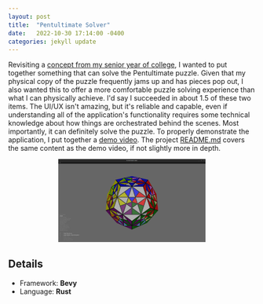 ```yaml
---
layout: post
title:  "Pentultimate Solver"
date:   2022-10-30 17:14:00 -0400
categories: jekyll update
---
```


Revisiting a [concept from my senior year of college](/jekyll/update/2019/12/20/pentultimate-state-space-filler.html), I wanted to put together something that can solve the Pentultimate puzzle. Given that my physical copy of the puzzle frequently jams up and has pieces pop out, I also wanted this to offer a more comfortable puzzle solving experience than what I can physically achieve. I'd say I succeeded in about 1.5 of these two items. The UI/UX isn't amazing, but it's reliable and capable, even if understanding all of the application's functionality requires some technical knowledge about how things are orchestrated behind the scenes. Most importantly, it can definitely solve the puzzle. To properly demonstrate the application, I put together a [demo video](https://youtu.be/rNOOAjImquU). The project [README.md](https://github.com/ClydeHobart/pentultimate_solver) covers the same content as the demo video, if not slightly more in depth.

<div style="text-align:center"><a href="https://youtu.be/rNOOAjImquU">
    <img
        src="/assets/pentultimate-solver/thumbnail.png"
        alt="The Pentultimate puzzle framed in the center, against a gray background"
        title="The Pentultimate Solver demo video on YouTube"
        width="300px"/>
</a></div>

## Details

* Framework: **Bevy**
* Language: **Rust**
